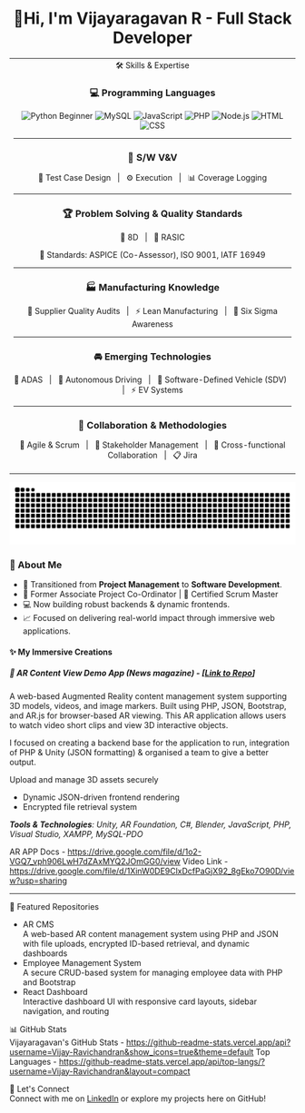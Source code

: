 <h1 align="center">🚀Hi, I'm Vijayaragavan R - Full Stack Developer </h1>

<table align="center">
  <tr>
    <td align="center" colspan="2">
    🛠️ Skills & Expertise  

### 💻 Programming Languages  
<p align="center">
  <img src="https://cdn.jsdelivr.net/gh/devicons/devicon/icons/python/python-original.svg" width="40" alt="Python"/> Beginner
  <img src="https://cdn.jsdelivr.net/gh/devicons/devicon/icons/mysql/mysql-original.svg" width="40" alt="MySQL"/>
  <img src="https://cdn.jsdelivr.net/gh/devicons/devicon/icons/javascript/javascript-original.svg" width="40" alt="JavaScript"/>
  <img src="https://cdn.jsdelivr.net/gh/devicons/devicon/icons/php/php-original.svg" width="40" alt="PHP"/>
  <img src="https://cdn.jsdelivr.net/gh/devicons/devicon/icons/nodejs/nodejs-original-wordmark.svg" width="40" alt="Node.js"/>
  <img src="https://cdn.jsdelivr.net/gh/devicons/devicon/icons/html5/html5-original.svg" width="40" alt="HTML"/>
  <img src="https://cdn.jsdelivr.net/gh/devicons/devicon/icons/css3/css3-original.svg" width="40" alt="CSS"/>
</p>

---

### 🧪 S/W V&V  
<p align="center">
  🧩 Test Case Design &nbsp; | &nbsp; ⚙️ Execution &nbsp; | &nbsp; 📊 Coverage Logging
</p>

---

### 🏆 Problem Solving & Quality Standards  
<p align="center">
  📌 8D &nbsp; | &nbsp; 🧭 RASIC  
</p>
<p align="center">
  📑 Standards: ASPICE (Co-Assessor), ISO 9001, IATF 16949
</p>

---

### 🏭 Manufacturing Knowledge  
<p align="center">
  🏢 Supplier Quality Audits &nbsp; | &nbsp; ⚡ Lean Manufacturing &nbsp; | &nbsp; 🎯 Six Sigma Awareness
</p>

---

### 🚘 Emerging Technologies  
<p align="center">
  🚗 ADAS &nbsp; | &nbsp; 🤖 Autonomous Driving &nbsp; | &nbsp; 🔌 Software-Defined Vehicle (SDV) &nbsp; | &nbsp; ⚡ EV Systems
</p>

---

### 🤝 Collaboration & Methodologies  
<p align="center">
  🚀 Agile & Scrum &nbsp; | &nbsp; 👥 Stakeholder Management &nbsp; | &nbsp; 🔄 Cross-functional Collaboration &nbsp; | &nbsp; 📋 Jira
</p>

</table>


![GitHub Snake](https://raw.githubusercontent.com/Vijay-Ravichandran/Vijay-Ravichandran/output/github-contribution-grid-snake.svg)

### 🧠 About Me  
 <ul>
  <li>🚀 Transitioned from <strong>Project Management</strong> to <strong>Software Development</strong>.</li>
  <li>📌 Former Associate Project Co-Ordinator | 🧠 Certified Scrum Master</li>
  <li>💻 Now building robust backends & dynamic frontends.</li>
  <li>📈 Focused on delivering real-world impact through immersive web applications.</li>
</ul>

#### ✨ My Immersive Creations

##### 🌌 AR Content View Demo App (News magazine) - [[Link to Repo](https://github.com/Vijay-Ravichandran/AR-app)]
A web-based Augmented Reality content management system supporting 3D models, videos, and image markers. Built using PHP, JSON, Bootstrap, and AR.js for browser-based AR viewing. This AR application allows users to watch video short clips and view 3D interactive objects. 

I focused on creating a backend base for the application to run, integration of PHP & Unity (JSON formatting) & organised a team to give a better output.

Upload and manage 3D assets securely
- Dynamic JSON-driven frontend rendering
- Encrypted file retrieval system

_**Tools & Technologies**: Unity, AR Foundation, C#, Blender, JavaScript, PHP, Visual Studio, XAMPP, MySQL-PDO_
 
AR APP Docs - https://drive.google.com/file/d/1o2-VGQ7_vph906LwH7dZAxMYQ2JOmGG0/view
Video Link - https://drive.google.com/file/d/1XinW0DE9ClxDcfPaGjX92_8gEko7O90D/view?usp=sharing

---

📂 Featured Repositories  
- AR CMS  
  A web-based AR content management system using PHP and JSON with file uploads, encrypted ID-based retrieval, and dynamic dashboards  
- Employee Management System  
  A secure CRUD-based system for managing employee data with PHP and Bootstrap  
- React Dashboard  
  Interactive dashboard UI with responsive card layouts, sidebar navigation, and routing  

📊 GitHub Stats  
Vijayaragavan's GitHub Stats - https://github-readme-stats.vercel.app/api?username=Vijay-Ravichandran&show_icons=true&theme=default
Top Languages - https://github-readme-stats.vercel.app/api/top-langs/?username=Vijay-Ravichandran&layout=compact

🤝 Let's Connect  
Connect with me on [LinkedIn](https://www.linkedin.com/in/vijayaragavan2) or explore my projects here on GitHub!
